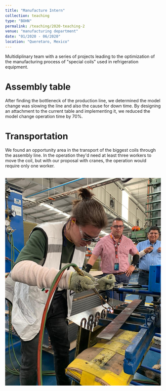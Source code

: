 ```yaml
---
title: "Manufacture Intern"
collection: teaching
type: "BOHN"
permalink: /teaching/2020-teaching-2
venue: "manufacturing department"
date: "01/2020 - 06/2020"
location: "Queretaro, Mexico"
---
```


Multidiplinary team with a series of projects leading to the optimization of the manufacturing process of "special coils" used in refrigeration equipment. 


Assembly table 
====== 

After finding the bottleneck of the production line, we determined the model change was slowing the line and also the cause for down time. By designing an attachment to the current table and implementing it, we reduced the model change operation time by 70%.   


Transportation 
====== 

We found an opportunity area in the transport of the biggest coils through the assembly line. In the operation they'd need at least three workers to move the coil, but with our proposal with cranes, the operation would require only one worker.  

<br/><img src='/images/BOHN_Work.JPG'>

